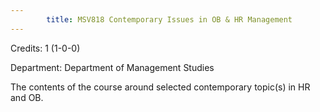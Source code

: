 ```yaml
---
        title: MSV818 Contemporary Issues in OB & HR Management
---
```

Credits: 1 (1-0-0)

Department: Department of Management Studies

The contents of the course around selected contemporary topic(s) in HR and OB.